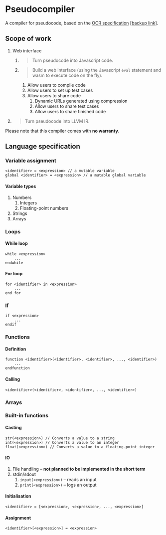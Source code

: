 # Pseudocompiler
A compiler for pseudocode, based on the [OCR specification](https://https://www.ocr.org.uk/Images/202654-pseudocode-guide.pdf) [[backup link](https://web.archive.org/web/20200118155656/https://www.ocr.org.uk/Images/202654-pseudocode-guide.pdf)].

## Scope of work
1. Web interface
    1. > Turn pseudocode into Javascript code.
    2. > Build a web interface (using the Javascript `eval` statement and wasm to execute code on the fly).
        1. Allow users to compile code
        2. Allow users to set up test cases
        3. Allow users to share code
            1. Dynamic URLs generated using compression
            2. Allow users to share test cases
            3. Allow users to share finished code
2. > Turn pseudocode into LLVM IR.

Please note that this compiler comes with **no warranty**.

## Language specification
### Variable assignment
```
<identifier> = <expression> // a mutable variable
global <identifier> = <expression> // a mutable global variable
```
#### Variable types
1. Numbers
    1. Integers
    2. Floating-point numbers
2. Strings
3. Arrays
### Loops
#### While loop
```
while <expression>
    ...
endwhile
```
#### For loop
```
for <identifier> in <expression>
    ...
end for
```
### If
```
if <expression>
    ...
endif
```
### Functions
#### Definition
```
function <identifier>(<identifier>, <identifier>, ..., <identifier>)
    ...
endfunction
```
#### Calling
```
<identifier>(<identifier>, <identifier>, ..., <identifier>)
```
### Arrays
### Built-in functions
#### Casting
```
str(<expression>) // Converts a value to a string
int(<expression>) // Converts a value to an integer
float(<expression>) // Converts a value to a floating-point integer
```
#### IO
1. File handling – **not planned to be implemented in the short term**
2. stdin/sdout
    1. ```input(<expression>)``` – reads an input 
    2. ```print(<expression>)``` – logs an output

#### Initialisation
```
<identifier> = [<expression>, <expression>, ..., <expression>]
```
#### Assignment
```
<identifier>[<expression>] = <expression>
```

